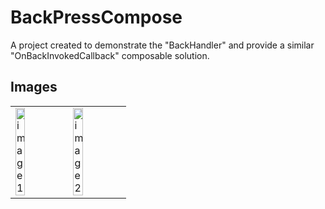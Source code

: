 <!DOCTYPE html>
<html>
<head>
  <style>
    img {
      display: inline-block;
      width: 45%;
    }
  </style>
</head>
<body>
  <h1>BackPressCompose</h1>
  <p>A project created to demonstrate the "BackHandler" and provide a similar "OnBackInvokedCallback" composable solution.</p>
  <h2>Images</h2>
  <table>
  <tr>
    <td>
      <img src="image1.png" alt="image1" width="100">
    </td>
    <td>
      <img src="image2.png" alt="image2" width="100">
    </td>
  </tr>
</table>

</body>
</html>
